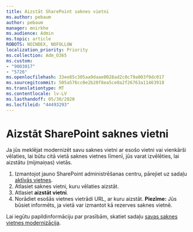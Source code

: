 ```yaml
---
title: Aizstāt SharePoint saknes vietni
ms.author: pebaum
author: pebaum
manager: mnirkhe
ms.audience: Admin
ms.topic: article
ROBOTS: NOINDEX, NOFOLLOW
localization_priority: Priority
ms.collection: Adm_O365
ms.custom:
- "9003017"
- "5726"
ms.openlocfilehash: 33ee85c305aa9daae0028ad2c0c79a003f9dc017
ms.sourcegitcommit: 505a576cc0e2b20f8ea5ce0a2f26763a11463918
ms.translationtype: MT
ms.contentlocale: lv-LV
ms.lasthandoff: 05/30/2020
ms.locfileid: "44493293"
---
```

# <a name="replace-the-sharepoint-root-site"></a>Aizstāt SharePoint saknes vietni
Ja jūs meklējat modernizēt savu saknes vietni ar esošo vietni vai vienkārši vēlaties, lai būtu citā vietā saknes vietnes līmenī, jūs varat izvēlēties, lai aizstātu (mijmaiņas) vietās.

1. Izmantojot jauno SharePoint administrēšanas centru, pārejiet uz sadaļu [aktīvās vietnes](https://admin.microsoft.com/sharepoint?page=siteManagement&modern=true).
2. Atlasiet saknes vietni, kuru vēlaties aizstāt.
3. Atlasiet **aizstāt vietni**.
4. Norādiet esošās vietnes vietrādi URL, ar kuru aizstāt. **Piezīme:** Jūs būsiet informēts, ja vietā var izmantot kā rezerves saknes vietnē.

Lai iegūtu papildinformāciju par prasībām, skatiet sadaļu [savas saknes vietnes modernizācija](https://docs.microsoft.com/sharepoint/modern-root-site).